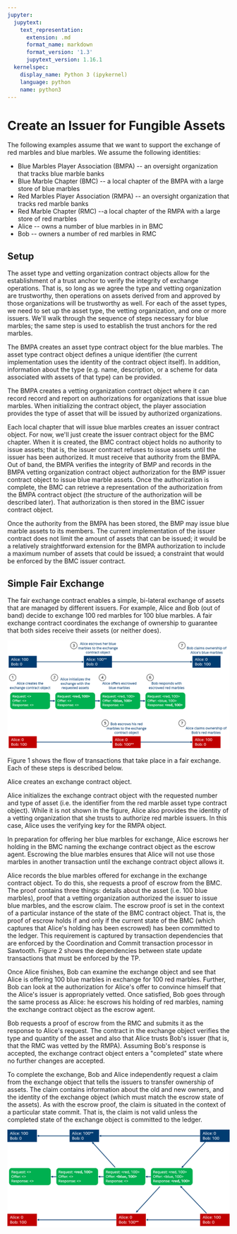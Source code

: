 ```yaml
---
jupyter:
  jupytext:
    text_representation:
      extension: .md
      format_name: markdown
      format_version: '1.3'
      jupytext_version: 1.16.1
  kernelspec:
    display_name: Python 3 (ipykernel)
    language: python
    name: python3
---
```


# Create an Issuer for Fungible Assets

The following examples assume that we want to support the exchange of red marbles and blue marbles. We assume the following identities:

* Blue Marbles Player Association (BMPA) -- an oversight organization that tracks blue marble banks
* Blue Marble Chapter (BMC) -- a local chapter of the BMPA with a large store of blue marbles
* Red Marbles Player Association (RMPA) -- an oversight organization that tracks red marble banks
* Red Marble Chapter (RMC) --a local chapter of the RMPA with a large store of red marbles
* Alice -- owns a number of blue marbles in in BMC
* Bob -- owners a number of red marbles in RMC

## Setup

The asset type and vetting organization contract objects allow for the establishment of a trust anchor to verify the integrity of exchange operations. That is, so long as we agree the type and vetting organization are trustworthy, then operations on assets derived from and approved by those organizations will be trustworthy as well. For each of the asset types, we need to set up the asset type, the vetting organization, and one or more issuers. We'll walk through the sequence of steps necessary for blue marbles; the same step is used to establish the trust anchors for the red marbles.

The BMPA creates an asset type contract object for the blue marbles. The asset type contract object defines a unique identifier (the current implementation uses the identity of the contract object itself). In addition, information about the type (e.g. name, description, or a scheme for data associated with assets of that type) can be provided.

The BMPA creates a vetting organization contract object where it can record record and report on authorizations for organizations that issue blue marbles. When initializing the contract object, the player association provides the type of asset that will be issued by authorized organizations.

Each local chapter that will issue blue marbles creates an issuer contract object. For now, we'll just create the issuer contract object for the BMC chapter. When it is created, the BMC contract object holds no authority to issue assets; that is, the issuer contract refuses to issue assets until the issuer has been authorized. It must receive that authority from the BMPA. Out of band, the BMPA verifies the integrity of BMP and records in the BMPA vetting organization contract object authorization for the BMP issuer contract object to issue blue marble assets. Once the authorization is complete, the BMC can retrieve a representation of the authorization from the BMPA contract object (the structure of the authorization will be described later). That authorization is then stored in the BMC issuer contract object.

Once the authority from the BMPA has been stored, the BMP may issue blue marble assets to its members. The current implementation of the issuer contract does not limit the amount of assets that can be issued; it would be a relatively straightforward extension for the BMPA authorization to include a maximum number of assets that could be issued; a constraint that would be enforced by the BMC issuer contract.

## Simple Fair Exchange

The fair exchange contract enables a simple, bi-lateral exchange of assets that are managed by different issuers. For example, Alice and Bob (out of band) decide to exchange 100 red marbles for 100 blue marbles. A fair exchange contract coordinates the exchange of ownership to guarantee that both sides receive their assets (or neither does).

![Figure 1. Simple Fair Exchange Transaction Flow](../images/exchange_flow.png)

Figure 1 shows the flow of transactions that take place in a fair exchange. Each of these steps is described below.

Alice creates an exchange contract object.

Alice initializes the exchange contract object with the requested number and type of asset (i.e. the identifier from the red marble asset type contract object). While it is not shown in the figure, Alice also provides the identity of a vetting organization that she trusts to authorize red marble issuers. In this case, Alice uses the verifying key for the RMPA object.

In preparation for offering her blue marbles for exchange, Alice escrows her holding in the BMC naming the exchange contract object as the escrow agent. Escrowing the blue marbles ensures that Alice will not use those marbles in another transaction until the exchange contract object allows it.

Alice records the blue marbles offered for exchange in the exchange contract object. To do this, she requests a proof of escrow from the BMC. The proof contains three things: details about the asset (i.e. 100 blue marbles), proof that a vetting organization authorized the issuer to issue blue marbles, and the escrow claim. The escrow proof is set in the context of a particular instance of the state of the BMC contract object. That is, the proof of escrow holds if and only if the current state of the BMC (which captures that Alice's holding has been escrowed) has been committed to the ledger. This requirement is captured by transaction dependencies that are enforced by the Coordination and Commit transaction processor in Sawtooth. Figure 2 shows the dependencies between state update transactions that must be enforced by the TP.

Once Alice finishes, Bob can examine the exchange object and see that Alice is offering 100 blue marbles in exchange for 100 red marbles. Further, Bob can look at the authorization for Alice's offer to convince himself that the Alice's issuer is appropriately vetted. Once satisfied, Bob goes through the same process as Alice: he escrows his holding of red marbles, naming the exchange contract object as the escrow agent.

Bob requests a proof of escrow from the RMC and submits it as the response to Alice's request. The contract in the exchange object verifies the type and quantity of the asset and also that Alice trusts Bob's issuer (that is, that the RMC was vetted by the RMPA). Assuming Bob's response is accepted, the exchange contract object enters a "completed" state where no further changes are accepted.

To complete the exchange, Bob and Alice independently request a claim from the exchange object that tells the issuers to transfer ownership of assets. The claim contains information about the old and new owners, and the identity of the exchange object (which must match the escrow state of the assets). As with the escrow proof, the claim is situated in the context of a particular state commit. That is, the claim is not valid unless the completed state of the exchange object is committed to the ledger.

 ![Figure 2. Fair Exchange Transaction Dependencies](../images/dependencies.png)
 

```python

```
